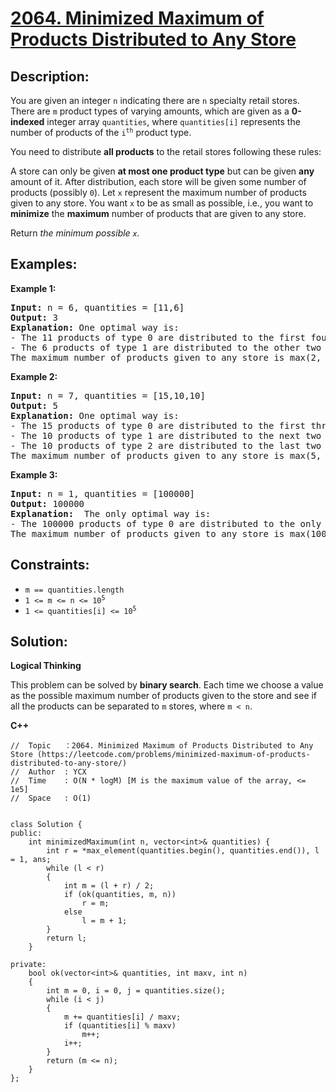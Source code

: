 # [2064. Minimized Maximum of Products Distributed to Any Store](https://leetcode.com/problems/minimized-maximum-of-products-distributed-to-any-store/)


## Description:

<p>You are given an integer <code>n</code> indicating there are <code>n</code> specialty retail stores. There are <code>m</code> product types of varying amounts, which are given as a <strong>0-indexed</strong> integer array <code>quantities</code>, where <code>quantities[i]</code> represents the number of products of the <code>i<sup>th</sup></code> product type.</p>

<p>You need to distribute <strong>all products</strong> to the retail stores following these rules:</p>

A store can only be given <strong>at most one product type</strong> but can be given <strong>any</strong> amount of it.
After distribution, each store will be given some number of products (possibly <code>0</code>). Let <code>x</code> represent the maximum number of products given to any store. You want <code>x</code> to be as small as possible, i.e., you want to <strong>minimize</strong> the <strong>maximum</strong> number of products that are given to any store.
<p>Return <em>the minimum possible <code>x</code>.</em></p>


## Examples:

<strong>Example 1:</strong>
<pre>
<strong>Input:</strong> n = 6, quantities = [11,6]
<strong>Output:</strong> 3
<strong>Explanation:</strong> One optimal way is:
- The 11 products of type 0 are distributed to the first four stores in these amounts: 2, 3, 3, 3
- The 6 products of type 1 are distributed to the other two stores in these amounts: 3, 3
The maximum number of products given to any store is max(2, 3, 3, 3, 3, 3) = 3.
</pre>

<strong>Example 2:</strong>
<pre>
<strong>Input:</strong> n = 7, quantities = [15,10,10]
<strong>Output:</strong> 5
<strong>Explanation:</strong> One optimal way is:
- The 15 products of type 0 are distributed to the first three stores in these amounts: 5, 5, 5
- The 10 products of type 1 are distributed to the next two stores in these amounts: 5, 5
- The 10 products of type 2 are distributed to the last two stores in these amounts: 5, 5
The maximum number of products given to any store is max(5, 5, 5, 5, 5, 5, 5) = 5.
</pre>

<strong>Example 3:</strong>
<pre>
<strong>Input:</strong> n = 1, quantities = [100000]
<strong>Output:</strong> 100000
<strong>Explanation:</strong>  The only optimal way is:
- The 100000 products of type 0 are distributed to the only store.
The maximum number of products given to any store is max(100000) = 100000.
</pre>


## Constraints:

<ul>
  <li><code>m == quantities.length</code></li>
  <li><code>1 &lt;= m &lt;= n &lt;= 10<sup>5</sup></code></li>
  <li><code>1 &lt;= quantities[i] <= 10<sup>5</sup></code></li>
</ul>


## Solution:

<strong>Logical Thinking</strong>
<p>This problem can be solved by <strong>binary search</strong>. Each time we choose a value as the possible maximum number of products given to the store and see if all the products can be separated to <code>m</code> stores, where <code>m &lt; n</code>.</p>

 
<strong>C++</strong>

```
//  Topic   ：2064. Minimized Maximum of Products Distributed to Any Store (https://leetcode.com/problems/minimized-maximum-of-products-distributed-to-any-store/)
//  Author  : YCX
//  Time    : O(N * logM) [M is the maximum value of the array, <= 1e5]
//  Space   : O(1)


class Solution {
public:
    int minimizedMaximum(int n, vector<int>& quantities) {
        int r = *max_element(quantities.begin(), quantities.end()), l = 1, ans;
        while (l < r)
        {
            int m = (l + r) / 2;
            if (ok(quantities, m, n))
                r = m;
            else
                l = m + 1;
        }
        return l;
    }
    
private: 
    bool ok(vector<int>& quantities, int maxv, int n)
    {
        int m = 0, i = 0, j = quantities.size();
        while (i < j)
        {
            m += quantities[i] / maxv;
            if (quantities[i] % maxv)
                m++;
            i++;
        }
        return (m <= n);
    }
};
```

